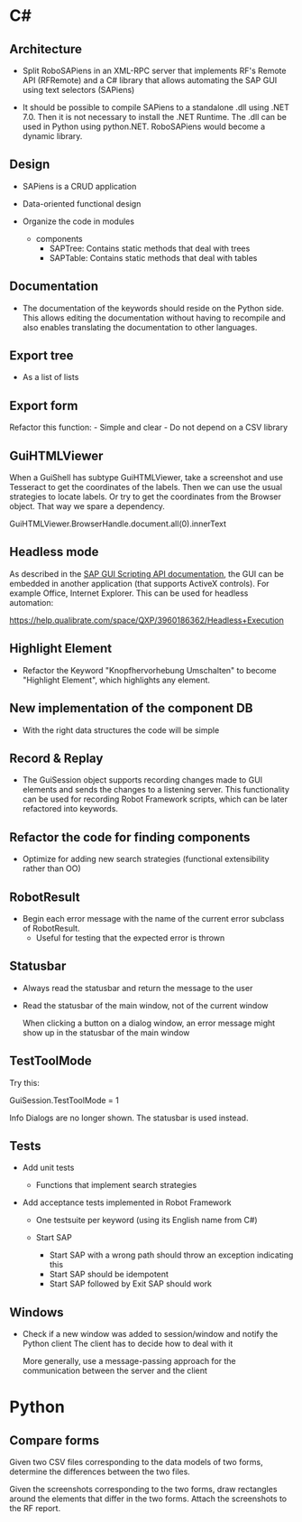 # C#

## Architecture

- Split RoboSAPiens in an XML-RPC server that implements RF's Remote API (RFRemote)
  and a C# library that allows automating the SAP GUI using text selectors (SAPiens)

- It should be possible to compile SAPiens to a standalone .dll using .NET 7.0. Then
  it is not necessary to install the .NET Runtime. The .dll can be used in Python using
  python.NET. RoboSAPiens would become a dynamic library.

## Design

- SAPiens is a CRUD application

- Data-oriented functional design

- Organize the code in modules
  - components
    - SAPTree: Contains static methods that deal with trees
    - SAPTable: Contains static methods that deal with tables


## Documentation

- The documentation of the keywords should reside on the Python side. This allows editing the documentation without having to recompile and also enables translating the documentation to other languages.


## Export tree

- As a list of lists


## Export form

Refactor this function:
    - Simple and clear
    - Do not depend on a CSV library


## GuiHTMLViewer

When a GuiShell has subtype GuiHTMLViewer, take a screenshot and use Tesseract to get the coordinates of the labels. Then we can use the usual strategies to locate labels. Or try to get the coordinates from the Browser object. That way we spare a dependency.

GuiHTMLViewer.BrowserHandle.document.all(0).innerText


## Headless mode

As described in the [SAP GUI Scripting API documentation](https://www.synactive.com/download/sap%20gui%20scripting/sap%20gui%20scripting%20api.pdf), the GUI can be embedded in another application (that supports ActiveX controls). For example Office, Internet Explorer. This can be used for headless automation:

https://help.qualibrate.com/space/QXP/3960186362/Headless+Execution


## Highlight Element

- Refactor the Keyword "Knopfhervorhebung Umschalten" to become "Highlight Element", which highlights any element.


## New implementation of the component DB

- With the right data structures the code will be simple


## Record & Replay

- The GuiSession object supports recording changes made to GUI elements and sends the changes to a listening server.
  This functionality can be used for recording Robot Framework scripts, which can be later refactored into keywords. 


## Refactor the code for finding components

- Optimize for adding new search strategies (functional extensibility rather than OO)


## RobotResult

- Begin each error message with the name of the current error subclass of RobotResult.
   - Useful for testing that the expected error is thrown


## Statusbar

- Always read the statusbar and return the message to the user

- Read the statusbar of the main window, not of the current window

  When clicking a button on a dialog window, an error message might
  show up in the statusbar of the main window


## TestToolMode

Try this:

GuiSession.TestToolMode = 1

Info Dialogs are no longer shown. The statusbar is used instead.


## Tests

- Add unit tests
  - Functions that implement search strategies

- Add acceptance tests implemented in Robot Framework
  - One testsuite per keyword (using its English name from C#)

  - Start SAP
    - Start SAP with a wrong path should throw an exception indicating this
    - Start SAP should be idempotent
    - Start SAP followed by Exit SAP should work


## Windows

- Check if a new window was added to session/window and notify the Python client
  The client has to decide how to deal with it

  More generally, use a message-passing approach for the communication between
  the server and the client


# Python

## Compare forms

Given two CSV files corresponding to the data models of two forms,
determine the differences between the two files.

Given the screenshots corresponding to the two forms, draw rectangles
around the elements that differ in the two forms. Attach the screenshots
to the RF report.
